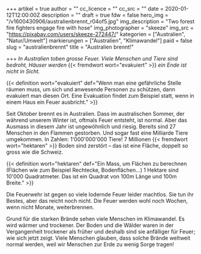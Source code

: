 +++
artikel = true
author = ""
cc_licence = ""
cc_src = ""
date = 2020-01-12T12:00:00Z
description = ""
draft = true
fdw = false
hero_img = "/v1600430906/australienbrennt_r04of5.jpg"
img_description = "Two forest fire fighters engage fire with hose"
img_photographer = "skeeze"
img_src = "https://pixabay.com/users/skeeze-272447/"
kategorien = ["Australien", "Natur/Umwelt"]
markierungen = ["Australien", "Klimawandel"]
paid = false
slug = "australienbrennt"
title = "Australien brennt!"

+++
_In Australien toben grosse Feuer. Viele Menschen und Tiere sind bedroht, Häuser werden_ {{< fremdwort wort="evakuiert" >}} _ein Ende ist nicht in Sicht._

{{< definition wort="evakuiert" def="Wenn man eine gefährliche Stelle räumen muss, um sich und anwesende Personen zu schützen, dann evakuiert man diesen Ort. Eine Evakuation findet zum Beispiel statt, wenn in einem Haus ein Feuer ausbricht." >}}

Seit Oktober brennt es in Australien. Dass im australischen Sommer, der während unserem Winter ist, oftmals Feuer entsteht, ist normal. Aber das Ausmass in diesem Jahr ist ungewöhnlich und riesig. Bereits sind 27 Menschen in den Flammen gestorben. Und sogar fast eine Milliarde Tiere umgekommen. In Zahlen: 1'000'000'000 Tiere! 7 Millionen {{< fremdwort wort="hektaren" >}} Boden sind zerstört – das ist eine Fläche, doppelt so gross wie die Schweiz.

{{< definition wort="hektaren" def="Ein Mass, um Flächen zu berechnen (Flächen wie zum Beispiel Rechtecke, Bodenflächen...) 1 Hektare sind 10'000 Quadratmeter. Das ist ein Quadrat von 100m Länge und 100m Breite." >}}

Die Feuerwehr ist gegen so viele lodernde Feuer leider machtlos. Sie tun ihr Bestes, aber das reicht noch nicht. Die Feuer werden wohl noch Wochen, wenn nicht Monate, weiterbrennen.

Grund für die starken Brände sehen viele Menschen im Klimawandel. Es wird wärmer und trockener. Der Boden und die Wälder waren in der Vergangenheit trockener als früher und deshalb sind sie anfälliger für Feuer; wie sich jetzt zeigt. Viele Menschen glauben, dass solche Brände weltweit normal werden, weil wir Menschen zur Erde zu wenig Sorge tragen!